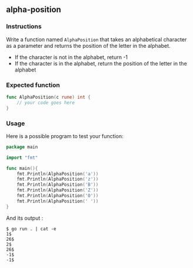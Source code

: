 ## alpha-position

### Instructions

Write a function named `AlphaPosition` that takes an alphabetical character as a parameter and returns the position of the letter in the alphabet.
- If the character is not in the alphabet, return -1
- If the character is in the alphabet, return the position of the letter in the alphabet
  
### Expected function

```go
func AlphaPosition(c rune) int {
    // your code goes here
}
```

### Usage

Here is a possible program to test your function:

```go 
package main

import "fmt"

func main(){
    fmt.Println(AlphaPosition('a'))
    fmt.Println(AlphaPosition('z'))
    fmt.Println(AlphaPosition('B'))
    fmt.Println(AlphaPosition('Z'))
    fmt.Println(AlphaPosition('0'))
    fmt.Println(AlphaPosition(' '))
}
```

And its output : 

```console
$ go run . | cat -e
1$
26$
2$
26$
-1$
-1$
```
